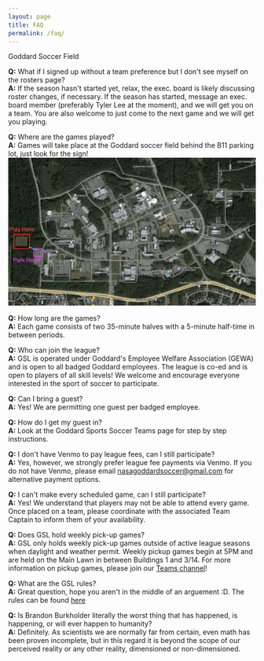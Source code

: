 ```yaml
---
layout: page
title: FAQ
permalink: /faq/
---
```


<div class="card mt-3">
<div class="card-header text-center">Goddard Soccer Field</div>

<div class="card-body" markdown=1>

**Q:** What if I signed up without a team preference but I don't see myself on the rosters page?<br>
**A:** If the season hasn't started yet, relax, the exec. board is likely discussing roster changes, if necessary. If the season has started, message an exec. board member (preferably Tyler Lee at the moment), and we will get you on a team. You are also welcome to just come to the next game and we will get you playing.

**Q:** Where are the games played?<br>
**A:** Games will take place at the Goddard soccer field behind the B11 parking lot, just look for the sign!
<img src="/images/map.jpg" class="img-fluid rounded" />

**Q:** How long are the games?<br>
**A:** Each game consists of two 35-minute halves with a 5-minute half-time in between periods. 

**Q:** Who can join the league?<br>
**A:** GSL is operated under Goddard's Employee Welfare Association (GEWA) and is open to all badged Goddard employees. The league is co-ed and is open to players of all skill levels! We welcome and encourage everyone interested in the sport of soccer to participate. 

**Q:** Can I bring a guest?<br>
**A:** Yes! We are permitting one guest per badged employee.

**Q:** How do I get my guest in?<br>
**A:** Look at the Goddard Sports Soccer Teams page for step by step instructions.

**Q:** I don't have Venmo to pay league fees, can I still participate?<br>
**A:** Yes, however, we strongly prefer league fee payments via Venmo. If you do not have Venmo, please email nasagoddardsoccer@gmail.com for alternative payment options. 

**Q:** I can't make every scheduled game, can I still participate?<br>
**A:** Yes! We understand that players may not be able to attend every game. Once placed on a team, please coordinate with the associated Team Captain to inform them of your availability.  

**Q:** Does GSL hold weekly pick-up games?<br>
**A:** GSL only holds weekly pick-up games outside of active league seasons when daylight and weather permit. Weekly pickup games begin at 5PM and are held on the Main Lawn in between Buildings 1 and 3/14. For more information on pickup games, please join our [Teams channel](https://teams.microsoft.com/l/team/19%3ag6UYrqOstWyW6S9Q-_jaSfmMqjkvoZauibWuiVI-HcY1%40thread.tacv2/conversations?groupId=5a25d439-e73f-44bf-9232-5bc6fd755435&tenantId=7005d458-45be-48ae-8140-d43da96dd17b)!

**Q:** What are the GSL rules?<br>
**A:** Great question, hope you aren't in the middle of an arguement :D. The rules can be found [here](/assets/docs/rules.pdf)

**Q:** Is Brandon Burkholder literally the worst thing that has happened, is happening, or will ever happen to humanity?<br>
**A:** Definitely. As scientists we are normally far from certain, even math has been proven incomplete, but in this regard it is beyond the scope of our perceived reality or any other reality, dimensioned or non-dimensioned.
</div>

</div>
